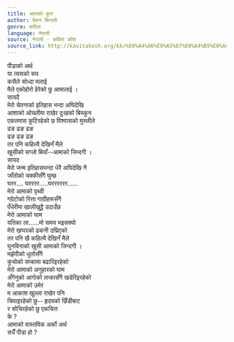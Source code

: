 ```yaml
---
title: आमाको कुरा
author: देवान किराती
genre: कविता
language: नेपाली
source: नेपाली - कविता कोश
source_link: http://kavitakosh.org/kk/%E0%A4%A6%E0%A5%87%E0%A4%B5%E0%A4%BE%E0%A4%A8_%E0%A4%95%E0%A4%BF%E0%A4%B0%E0%A4%BE%E0%A4%A4%E0%A5%80
---
```


पीडाको अर्थ  
या त्यसको रूप  
कसैले सोध्दा मलाई  
मैले एकोहोरो हेरेको छु आमालाई ।  
सायदै  
मेरो चेतनाको इतिहास भन्दा अघिदेखि  
आशाको ओख्लीमा राखेर दुःखको बिस्कुन  
एकतमास कुटिरहेको छ विश्वासको मुस्लीले  
ढङ ढङ ढङ  
ढङ ढङ ढङ  
तर पनि कहिल्यै देखिनँ मैले  
खुसीको सग्लो बियाँ--आमाको जिन्दगी ।  
सायद  
मेरो जन्म इतिहासभन्दा धेरै अघिदेखि नै  
जाँतोको चक्कीसँगै घुम्छ  
घरर.... घरररर.....घरररररर......  
मेरो आमाको पृथ्वी  
गग्रेटोको रित्ता गाग्रीहरूसँगै  
पँधेरीमा खालीखुट्टै उदाउँछ  
मेरो आमाको घाम  
यतिका ला......मो समय भइसक्यो  
मेरो खप्परको ढकनी उघ्रिएको  
तर पनि खै कहिल्यै देखिनँ मैले  
घुनविनाको खुसी आमाको जिन्दगी ।  
मझेरीको धुलोसँगै  
कुचोको सप्कामा बढारिइरहेको  
मेरो आमाको अनुहारको घाम  
अँगेनुको आगोको लप्कासँगै खडेरिइरहेको  
मेरो आमाको उमेर  
म आकाश खुल्ला राखेर पनि  
चियाइरहेको छु-- हृदयको छिँडीबाट  
र सोचिरहेको छु एकचित्त  
के ?  
आमाको वास्तविक अर्को अर्थ  
सधैँ पीडा हो ?
